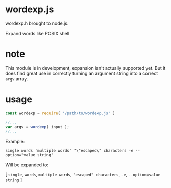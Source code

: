 # wordexp.js
wordexp.h brought to node.js.

Expand words like POSIX shell

# note
This module is in development, expansion isn't actually supported yet. But it does find great use in correctly turning an argument string into a correct `argv` array.

# usage

```js
const wordexp = require( '/path/to/wordexp.js' )

//...
var argv = wordexp( input ); 
//...
```

Example:

`single words 'multiple words' "\"escaped\" characters -e --option="value string"`

Will be expanded to:

\[ `single`, `words`, `multiple words`, `"escaped" characters`, `-e`, `--option=value string` ]
